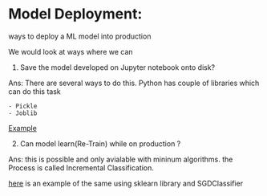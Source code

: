 # Model Deployment:

ways to deploy a ML model into production

We would look at ways where we can 

1. Save the model developed on Jupyter notebook onto disk?

  Ans: There are several ways to do this. Python has couple of libraries which can do this task
  
    - Pickle
    - Joblib
[Example](https://nbviewer.jupyter.org/github/saianil58/Model_Deployment/blob/master/pickling.ipynb)

2. Can model learn(Re-Train) while on production ?

  Ans: this is possible and only avialable with mininum algorithms. the Process is called Incremental Classification.

  [here](https://nbviewer.jupyter.org/github/saianil58/Model_Deployment/blob/master/updatable%20classifier.ipynb) is an example of the same using sklearn library and SGDClassifier
